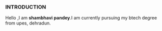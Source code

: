 ### INTRODUCTION
Hello ,I am **shambhavi pandey**.I am currently pursuing my btech degree from upes, dehradun.
